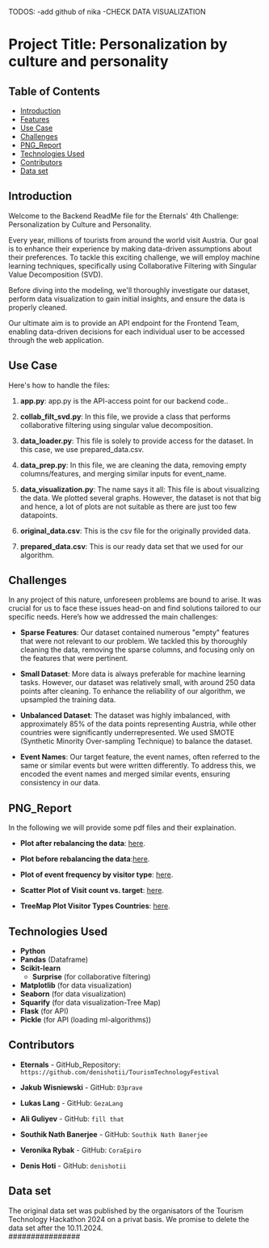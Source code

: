 TODOS: 
-add github of nika 
-CHECK DATA VISUALIZATION 

# Project Title: Personalization by culture and personality 

## Table of Contents
- [Introduction](#introduction)
- [Features](#features)
- [Use Case](#usecase)
- [Challenges](#challenges)
- [PNG_Report](#pdfreport)
- [Technologies Used](#technologies-used)
- [Contributors](#contributors)
- [Data set](#dataset)

## Introduction
Welcome to the Backend ReadMe file for the Eternals' 4th Challenge: Personalization by Culture and Personality.

Every year, millions of tourists from around the world visit Austria. Our goal is to enhance their experience by making data-driven assumptions about their preferences. To tackle this exciting challenge, we will employ machine learning techniques, specifically using Collaborative Filtering with Singular Value Decomposition (SVD).

Before diving into the modeling, we'll thoroughly investigate our dataset, perform data visualization to gain initial insights, and ensure the data is properly cleaned.

Our ultimate aim is to provide an API endpoint for the Frontend Team, enabling data-driven decisions for each individual user to be accessed through the web application.


## Use Case 
Here's how to handle the files:

1. **app.py**: app.py is the API-access point for our backend code..

2. **collab_filt_svd.py**: In this file, we provide a class that performs collaborative filtering using singular value decomposition.

3. **data_loader.py**: This file is solely to provide access for the dataset. In this case, we use prepared_data.csv.

4. **data_prep.py**: In this file, we are cleaning the data, removing empty columns/features, and merging similar inputs for event_name.

5. **data_visualization.py**: The name says it all: This file is about visualizing the data. We plotted several graphs. However, the dataset is not that big and hence, a lot of plots are not suitable as there are just too few datapoints.

6. **original_data.csv**: This is the csv file for the originally provided data.

7. **prepared_data.csv**: This is our ready data set that we used for our algorithm. 

## Challenges

In any project of this nature, unforeseen problems are bound to arise. It was crucial for us to face these issues head-on and find solutions tailored to our specific needs. Here’s how we addressed the main challenges:

- **Sparse Features**: Our dataset contained numerous "empty" features that were not relevant to our problem. We tackled this by thoroughly cleaning the data, removing the sparse columns, and focusing only on the features that were pertinent.

- **Small Dataset**: More data is always preferable for machine learning tasks. However, our dataset was relatively small, with around 250 data points after cleaning. To enhance the reliability of our algorithm, we upsampled the training data.

- **Unbalanced Dataset**: The dataset was highly imbalanced, with approximately 85% of the data points representing Austria, while other countries were significantly underrepresented. We used SMOTE (Synthetic Minority Over-sampling Technique) to balance the dataset.

- **Event Names**: Our target feature, the event names, often referred to the same or similar events but were written differently. To address this, we encoded the event names and merged similar events, ensuring consistency in our data.


## PNG_Report 
In the following we will provide some pdf files and their explaination. 
- **Plot after rebalancing the data**: [here](./PNG/after.png).

- **Plot before rebalancing the data**:[here](./PNG/before.png).

- **Plot of event frequency by visitor type**: [here](./PNG/event_frequency.png).

- **Scatter Plot of Visit count vs. target**: [here](./PNG/scatter_visit_count_target.png).
- **TreeMap Plot Visitor Types Countries**: [here](./PNG/treemap_visitor_types_countries.png).


## Technologies Used
- **Python** 
- **Pandas**         (Dataframe)
- **Scikit-learn** 
   - **Surprise**    (for collaborative filtering)
- **Matplotlib**     (for data visualization)
- **Seaborn**        (for data visualization)
- **Squarify**       (for data visualization-Tree Map)
- **Flask**          (for API)
- **Pickle**         (for API (loading ml-algorithms))

## Contributors
- **Eternals** - GitHub_Repository: `https://github.com/denishotii/TourismTechnologyFestival`

- **Jakub Wisniewski** - GitHub: `D3prave`
- **Lukas Lang** - GitHub: `GezaLang`
- **Ali Guliyev** - GitHub: `fill that`
- **Southik Nath Banerjee** - GitHub: `Southik Nath Banerjee`
- **Veronika Rybak** - GitHub: `CoraEpiro`
- **Denis Hoti** - GitHub: `denishotii`


## Data set 
The original data set was published by the organisators of the Tourism Technology Hackathon 2024 on a privat basis. We promise to delete the data set after the 10.11.2024.  
################

